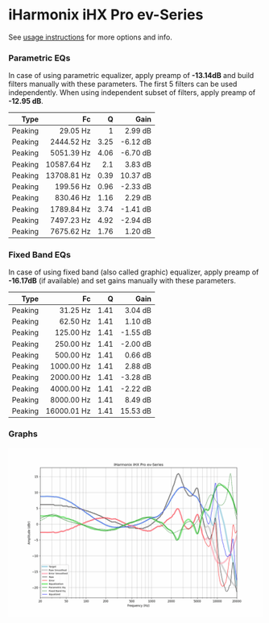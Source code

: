 # iHarmonix iHX Pro ev-Series
See [usage instructions](https://github.com/jaakkopasanen/AutoEq#usage) for more options and info.

### Parametric EQs
In case of using parametric equalizer, apply preamp of **-13.14dB** and build filters manually
with these parameters. The first 5 filters can be used independently.
When using independent subset of filters, apply preamp of **-12.95 dB**.

| Type    | Fc          |    Q | Gain     |
|--------:|------------:|-----:|---------:|
| Peaking | 29.05 Hz    | 1    | 2.99 dB  |
| Peaking | 2444.52 Hz  | 3.25 | -6.12 dB |
| Peaking | 5051.39 Hz  | 4.06 | -6.70 dB |
| Peaking | 10587.64 Hz | 2.1  | 3.83 dB  |
| Peaking | 13708.81 Hz | 0.39 | 10.37 dB |
| Peaking | 199.56 Hz   | 0.96 | -2.33 dB |
| Peaking | 830.46 Hz   | 1.16 | 2.29 dB  |
| Peaking | 1789.84 Hz  | 3.74 | -1.41 dB |
| Peaking | 7497.23 Hz  | 4.92 | -2.94 dB |
| Peaking | 7675.62 Hz  | 1.76 | 1.20 dB  |

### Fixed Band EQs
In case of using fixed band (also called graphic) equalizer, apply preamp of **-16.17dB**
(if available) and set gains manually with these parameters.

| Type    | Fc          |    Q | Gain     |
|--------:|------------:|-----:|---------:|
| Peaking | 31.25 Hz    | 1.41 | 3.04 dB  |
| Peaking | 62.50 Hz    | 1.41 | 1.10 dB  |
| Peaking | 125.00 Hz   | 1.41 | -1.55 dB |
| Peaking | 250.00 Hz   | 1.41 | -2.00 dB |
| Peaking | 500.00 Hz   | 1.41 | 0.66 dB  |
| Peaking | 1000.00 Hz  | 1.41 | 2.88 dB  |
| Peaking | 2000.00 Hz  | 1.41 | -3.28 dB |
| Peaking | 4000.00 Hz  | 1.41 | -2.22 dB |
| Peaking | 8000.00 Hz  | 1.41 | 8.49 dB  |
| Peaking | 16000.01 Hz | 1.41 | 15.53 dB |

### Graphs
![](./iHarmonix%20iHX%20Pro%20ev-Series.png)